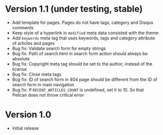 Version 1.1 (under testing, stable)
===================================

* Add template for pages. Pages do not have tags, category and Disqus comments
* Keep style of a hyperlink in `modified` meta data consisted with the theme
* Add `keywords` meta tag that uses keywords, tags and category attribute of articles and pages
* Bug fix: Validate search form for empty strings
* Bug fix: Path of search.html in search form action should always be absolute
* Bug fix: Copyright meta tag should be set to the author, instead of the license
* Bug fix: Close meta tags
* Bug fix: ID of search form in 404 page should be different from the ID of search form in main navigation
* Bug fix: If `RECENT_ARTICLES_COUNT` is undefined, set it to 10. So that Pelican does not throw critical error

Version 1.0
===========

* Initial release
